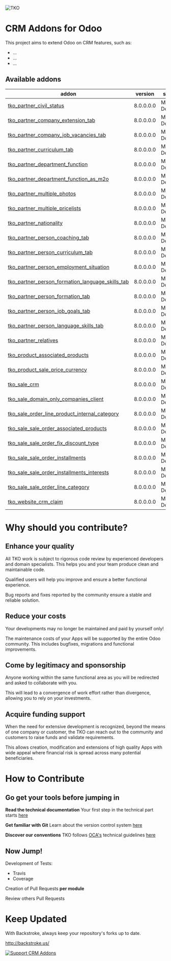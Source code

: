 ![TKO](https://tkobr.tkobr.com/website/image/ir.attachment/50170_af65c50/datas)

CRM Addons for Odoo
===

This project aims to extend Odoo on CRM features, such as:

 * ...
 * ...
 * ...

Available addons
----------------
addon | version | summary
--- | --- | ---
[tko_partner_civil_status](tko_partner_civil_status/)	|	8.0.0.0.0	|	Module Description
[tko_partner_company_extension_tab](tko_partner_company_extension_tab/)	|	8.0.0.0.0	|	Module Description
[tko_partner_company_job_vacancies_tab](tko_partner_company_job_vacancies_tab/)	|	8.0.0.0.0	|	Module Description
[tko_partner_curriculum_tab](tko_partner_curriculum_tab/)	|	8.0.0.0.0	|	Module Description
[tko_partner_department_function](tko_partner_department_function/)	|	8.0.0.0.0	|	Module Description
[tko_partner_department_function_as_m2o](tko_partner_department_function_as_m2o/)	|	8.0.0.0.0	|	Module Description
[tko_partner_multiple_photos](tko_partner_multiple_photos/)	|	8.0.0.0.0	|	Module Description
[tko_partner_multiple_pricelists](tko_partner_multiple_pricelists/)	|	8.0.0.0.0	|	Module Description
[tko_partner_nationality](tko_partner_nationality/)	|	8.0.0.0.0	|	Module Description
[tko_partner_person_coaching_tab](tko_partner_person_coaching_tab/)	|	8.0.0.0.0	|	Module Description
[tko_partner_person_curriculum_tab](tko_partner_person_curriculum_tab/)	|	8.0.0.0.0	|	Module Description
[tko_partner_person_employment_situation](tko_partner_person_employment_situation/)	|	8.0.0.0.0	|	Module Description
[tko_partner_person_formation_language_skills_tab](tko_partner_person_formation_language_skills_tab/)	|	8.0.0.0.0	|	Module Description
[tko_partner_person_formation_tab](tko_partner_person_formation_tab/)	|	8.0.0.0.0	|	Module Description
[tko_partner_person_job_goals_tab](tko_partner_person_job_goals_tab/)	|	8.0.0.0.0	|	Module Description
[tko_partner_person_language_skills_tab](tko_partner_person_language_skills_tab/)	|	8.0.0.0.0	|	Module Description
[tko_partner_relatives](tko_partner_relatives/)	|	8.0.0.0.0	|	Module Description
[tko_product_associated_products](tko_product_associated_products/)	|	8.0.0.0.0	|	Module Description
[tko_product_sale_price_currency](tko_product_sale_price_currency/)	|	8.0.0.0.0	|	Module Description
[tko_sale_crm](tko_sale_crm/)	|	8.0.0.0.0	|	Module Description
[tko_sale_domain_only_companies_client](tko_sale_domain_only_companies_client/)	|	8.0.0.0.0	|	Module Description
[tko_sale_order_line_product_internal_category](tko_sale_order_line_product_internal_category/)	|	8.0.0.0.0	|	Module Description
[tko_sale_sale_order_associated_products](tko_sale_sale_order_associated_products/)	|	8.0.0.0.0	|	Module Description
[tko_sale_sale_order_fix_discount_type](tko_sale_sale_order_fix_discount_type/)	|	8.0.0.0.0	|	Module Description
[tko_sale_sale_order_installments](tko_sale_sale_order_installments/)	|	8.0.0.0.0	|	Module Description
[tko_sale_sale_order_installments_interests](tko_sale_sale_order_installments_interests/)	|	8.0.0.0.0	|	Module Description
[tko_sale_sale_order_line_category](tko_sale_sale_order_line_category/)	|	8.0.0.0.0	|	Module Description
[tko_website_crm_claim](tko_website_crm_claim/)	|	8.0.0.0.0	|	Module Description


Why should you contribute?
===

Enhance your quality
----------------
All TKO work is subject to rigorous code review by experienced developers and domain specialists. This helps you and your team produce clean and maintainable code.

Qualified users will help you improve and ensure a better functional experience.

Bug reports and fixes reported by the community ensure a stable and reliable solution.

Reduce your costs
----------------
Your developments may no longer be maintained and paid by yourself only!

The maintenance costs of your Apps will be supported by the entire Odoo community. This includes bugfixes, migrations and functional improvements.

Come by legitimacy and sponsorship
----------------
Anyone working within the same functional area as you will be redirected and asked to collaborate with you.

This will lead to a convergence of work effort rather than divergence, allowing you to rely on your investments.

Acquire funding support
----------------
When the need for extensive development is recognized, beyond the means of one company or customer, the TKO can reach out to the community and customers to raise funds and validate requirements.

This allows creation, modification and extensions of high quality Apps with wide appeal where financial risk is spread across many potential beneficiaries.

How to Contribute
===

**Go get your tools before jumping in**
----------------

**Read the technical documentation**
Your first step in the technical part starts [here](https://www.odoo.com/documentation/8.0/reference.html)


**Get familiar with Git**
Learn about the version control system [here](https://git-scm.com/doc)


**Discover our conventions**
TKO follows [OCA's](https://odoo-community.org/) technical guidelines [here](https://github.com/OCA/maintainer-tools/blob/master/CONTRIBUTING.md)


Now Jump!
----------------

Development of Tests:	
* Travis
* Coverage

Creation of Pull Requests **per module**

Review others Pull Requests

Keep Updated
===

With Backstroke, always keep your repository's forks up to date.

http://backstroke.us/



[![Support CRM Addons](https://cdn.rawgit.com/gratipay/gratipay-badge/2.3.0/dist/gratipay.svg)](https://gratipay.com/thinkopensolutions/)

